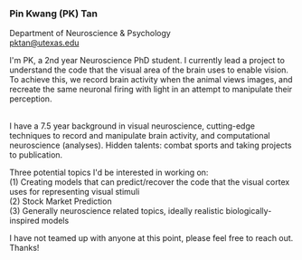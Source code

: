 ### Pin Kwang (PK) Tan
Department of Neuroscience & Psychology
<br/>pktan@utexas.edu

I'm PK, a 2nd year Neuroscience PhD student. I currently lead a project to understand the code that the visual area of the brain uses to enable vision. To achieve this, we record brain activity when the animal views images, and recreate the same neuronal firing with light in an attempt to manipulate their perception. 

<br/>I have a 7.5 year background in visual neuroscience, cutting-edge techniques to record and manipulate brain activity, and computational neuroscience (analyses). Hidden talents: combat sports and taking projects to publication.

Three potential topics I'd be interested in working on:
<br/>(1) Creating models that can predict/recover the code that the visual cortex uses for representing visual stimuli
<br/>(2) Stock Market Prediction
<br/>(3) Generally neuroscience related topics, ideally realistic biologically-inspired models

I have not teamed up with anyone at this point, please feel free to reach out. Thanks!
